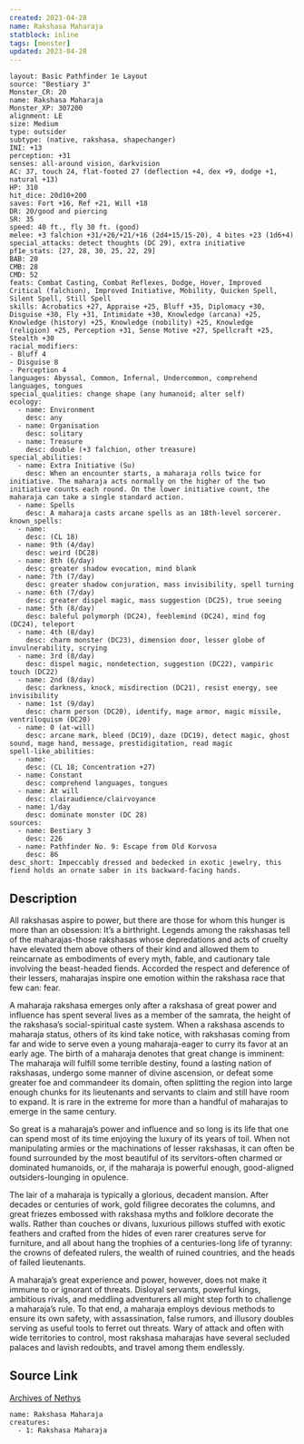 ```yaml
---
created: 2023-04-28
name: Rakshasa Maharaja
statblock: inline
tags: [monster]
updated: 2023-04-28
---
```

```statblock
layout: Basic Pathfinder 1e Layout
source: "Bestiary 3"
Monster_CR: 20
name: Rakshasa Maharaja
Monster_XP: 307200
alignment: LE
size: Medium
type: outsider
subtype: (native, rakshasa, shapechanger)
INI: +13
perception: +31
senses: all-around vision, darkvision
AC: 37, touch 24, flat-footed 27 (deflection +4, dex +9, dodge +1, natural +13)
HP: 310
hit_dice: 20d10+200
saves: Fort +16, Ref +21, Will +18
DR: 20/good and piercing
SR: 35
speed: 40 ft., fly 30 ft. (good)
melee: +3 falchion +31/+26/+21/+16 (2d4+15/15-20), 4 bites +23 (1d6+4)
special_attacks: detect thoughts (DC 29), extra initiative
pf1e_stats: [27, 28, 30, 25, 22, 29]
BAB: 20
CMB: 28
CMD: 52
feats: Combat Casting, Combat Reflexes, Dodge, Hover, Improved Critical (falchion), Improved Initiative, Mobility, Quicken Spell, Silent Spell, Still Spell
skills: Acrobatics +27, Appraise +25, Bluff +35, Diplomacy +30, Disguise +30, Fly +31, Intimidate +30, Knowledge (arcana) +25, Knowledge (history) +25, Knowledge (nobility) +25, Knowledge (religion) +25, Perception +31, Sense Motive +27, Spellcraft +25, Stealth +30
racial_modifiers:
- Bluff 4
- Disguise 8
- Perception 4
languages: Abyssal, Common, Infernal, Undercommon, comprehend languages, tongues
special_qualities: change shape (any humanoid; alter self)
ecology:
  - name: Environment
    desc: any
  - name: Organisation
    desc: solitary
  - name: Treasure
    desc: double (+3 falchion, other treasure)
special_abilities:
  - name: Extra Initiative (Su)
    desc: When an encounter starts, a maharaja rolls twice for initiative. The maharaja acts normally on the higher of the two initiative counts each round. On the lower initiative count, the maharaja can take a single standard action.
  - name: Spells
    desc: A maharaja casts arcane spells as an 18th-level sorcerer.
known_spells:
  - name:
    desc: (CL 18)
  - name: 9th (4/day)
    desc: weird (DC28)
  - name: 8th (6/day)
    desc: greater shadow evocation, mind blank
  - name: 7th (7/day)
    desc: greater shadow conjuration, mass invisibility, spell turning
  - name: 6th (7/day)
    desc: greater dispel magic, mass suggestion (DC25), true seeing
  - name: 5th (8/day)
    desc: baleful polymorph (DC24), feeblemind (DC24), mind fog (DC24), teleport
  - name: 4th (8/day)
    desc: charm monster (DC23), dimension door, lesser globe of invulnerability, scrying
  - name: 3rd (8/day)
    desc: dispel magic, nondetection, suggestion (DC22), vampiric touch (DC22)
  - name: 2nd (8/day)
    desc: darkness, knock, misdirection (DC21), resist energy, see invisibility
  - name: 1st (9/day)
    desc: charm person (DC20), identify, mage armor, magic missile, ventriloquism (DC20)
  - name: 0 (at-will)
    desc: arcane mark, bleed (DC19), daze (DC19), detect magic, ghost sound, mage hand, message, prestidigitation, read magic
spell-like_abilities:
  - name:
    desc: (CL 18; Concentration +27)
  - name: Constant
    desc: comprehend languages, tongues
  - name: At will
    desc: clairaudience/clairvoyance
  - name: 1/day
    desc: dominate monster (DC 28)
sources:
  - name: Bestiary 3
    desc: 226
  - name: Pathfinder No. 9: Escape from Old Korvosa
    desc: 86
desc_short: Impeccably dressed and bedecked in exotic jewelry, this fiend holds an ornate saber in its backward-facing hands.
```
## Description
All rakshasas aspire to power, but there are those for whom this hunger is more than an obsession: It’s a birthright. Legends among the rakshasas tell of the maharajas-those rakshasas whose depredations and acts of cruelty have elevated them above others of their kind and allowed them to reincarnate as embodiments of every myth, fable, and cautionary tale involving the beast-headed fiends. Accorded the respect and deference of their lessers, maharajas inspire one emotion within the rakshasa race that few can: fear.

A maharaja rakshasa emerges only after a rakshasa of great power and influence has spent several lives as a member of the samrata, the height of the rakshasa’s social-spiritual caste system. When a rakshasa ascends to maharaja status, others of its kind take notice, with rakshasas coming from far and wide to serve even a young maharaja-eager to curry its favor at an early age. The birth of a maharaja denotes that great change is imminent: The maharaja will fulfill some terrible destiny, found a lasting nation of rakshasas, undergo some manner of divine ascension, or defeat some greater foe and commandeer its domain, often splitting the region into large enough chunks for its lieutenants and servants to claim and still have room to expand. It is rare in the extreme for more than a handful of maharajas to emerge in the same century.

So great is a maharaja’s power and influence and so long is its life that one can spend most of its time enjoying the luxury of its years of toil. When not manipulating armies or the machinations of lesser rakshasas, it can often be found surrounded by the most beautiful of its servitors-often charmed or dominated humanoids, or, if the maharaja is powerful enough, good-aligned outsiders-lounging in opulence.

The lair of a maharaja is typically a glorious, decadent mansion. After decades or centuries of work, gold filigree decorates the columns, and great friezes embossed with rakshasa myths and folklore decorate the walls. Rather than couches or divans, luxurious pillows stuffed with exotic feathers and crafted from the hides of even rarer creatures serve for furniture, and all about hang the trophies of a centuries-long life of tyranny: the crowns of defeated rulers, the wealth of ruined countries, and the heads of failed lieutenants.

A maharaja’s great experience and power, however, does not make it immune to or ignorant of threats. Disloyal servants, powerful kings, ambitious rivals, and meddling adventurers all might step forth to challenge a maharaja’s rule. To that end, a maharaja employs devious methods to ensure its own safety, with assassination, false rumors, and illusory doubles serving as useful tools to ferret out threats. Wary of attack and often with wide territories to control, most rakshasa maharajas have several secluded palaces and lavish redoubts, and travel among them endlessly.
## Source Link
[Archives of Nethys](https://aonprd.com/MonsterDisplay.aspx?ItemName=Rakshasa%20Maharaja)
```encounter-table
name: Rakshasa Maharaja
creatures:
  - 1: Rakshasa Maharaja
```
